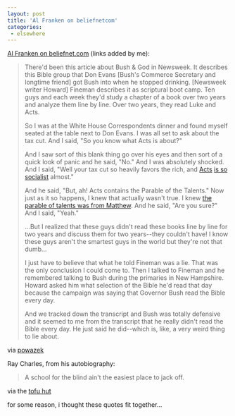 ```yaml
---
layout: post
title: 'Al Franken on beliefnetcom'
categories:
 - elsewhere
---
```


<a href="http://www.beliefnet.com/story/132/story_13244_1.html">Al Franken on beliefnet.com</a> (links added by me): 

<blockquote>There'd been this article about Bush & God in Newsweek. It describes this Bible group that Don Evans [Bush's Commerce Secretary and longtime friend] got Bush into when he stopped drinking. [Newsweek writer Howard] Fineman describes it as scriptural boot camp. Ten guys and each week they'd study a chapter of a book over two years and analyze them line by line. Over two years, they read Luke and Acts.



So I was at the White House Correspondents dinner and found myself seated at the table next to Don Evans. I was all set to ask about the tax cut. And I said, "So you know what Acts is about?"



And I saw sort of this blank thing go over his eyes and then sort of a quick look of panic and he said, "No." And I was absolutely shocked. And I said, "Well your tax cut so heavily favors the rich, and <a href="http://biblegateway.com/cgi-bin/bible?language=english&version=NIV&passage=ACTS+2%3A44-45&x=0&y=0">Acts</a> <a href="http://biblegateway.com/cgi-bin/bible?language=english&version=NIV&passage=acts+4%3A32-37&x=0&y=0">is so</a> <a href="http://biblegateway.com/cgi-bin/bible?language=english&version=NIV&passage=acts+5%3A1-11&x=0&y=0">socialist</a> almost."



And he said, "But, ah! Acts contains the Parable of the Talents." Now just as it so happens, I knew that actually wasn't true. I knew <a href="http://biblegateway.com/cgi-bin/bible?language=english&version=NIV&passage=matt+25%3A14-30&x=0&y=0">the parable of talents was from Matthew</a>. And he said, "Are you sure?" And I said, "Yeah."



...But I realized that these guys didn't read these books line by line for two years and discuss them for two years--they couldn't have! I know these guys aren't the smartest guys in the world but they're not that dumb...



I just have to believe that what he told Fineman was a lie. That was the only conclusion I could come to. Then I talked to Fineman and he remembered talking to Bush during the primaries in New Hampshire. Howard asked him what selection of the Bible he'd read that day because the campaign was saying that Governor Bush read the Bible every day.



And we tracked down the transcript and Bush was totally defensive and it seemed to me from the transcript that he really didn't read the Bible every day. He just said he did--which is, like, a very weird thing to lie about.</blockquote>via <a href="http://www.powazek.com/2004/07/000420.html">powazek</a>

Ray Charles, from his autobiography:<blockquote>A school for the blind ain't the easiest place to jack off.</blockquote>via the <a href="http://tofuhut.blogspot.com/2004_07_01_tofuhut_archive.html#108926280521636284">tofu hut</a>

for some reason, i thought these quotes fit together...